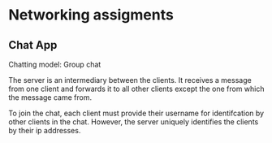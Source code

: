 # Networking assigments

## Chat App

Chatting model: Group chat

The server is an intermediary between the clients. It receives a message from one client and forwards it to all other clients except the one from which the message came from. 

To join the chat, each client must provide their username for identifcation by other clients in the chat. However, the server uniquely identifies the clients by their ip addresses.
